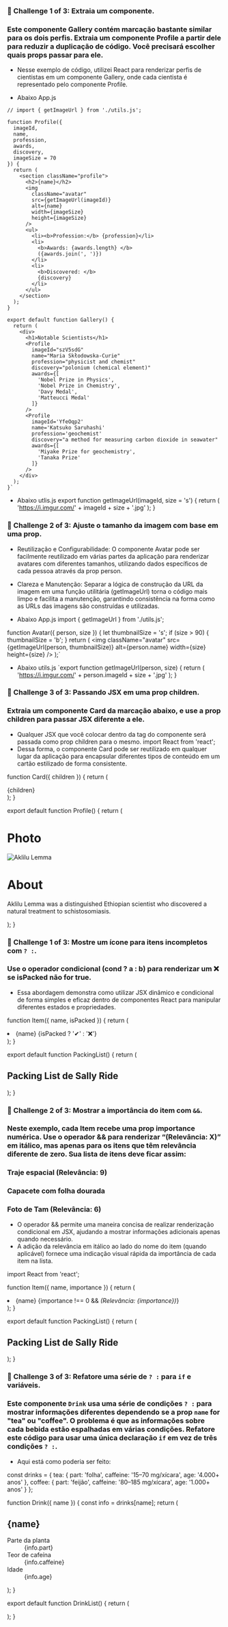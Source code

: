 ### 🔵 Challenge 1 of 3: Extraia um componente.
### Este componente Gallery contém marcação bastante similar para os dois perfis. Extraia um componente Profile a partir dele para reduzir a duplicação de código. Você precisará escolher quais props passar para ele.
- Nesse exemplo de código, utilizei React para renderizar perfis de cientistas em um componente Gallery, onde cada cientista é representado pelo componente Profile.

- Abaixo App.js
```gist
// import { getImageUrl } from './utils.js';

function Profile({
  imageId,
  name,
  profession,
  awards,
  discovery,
  imageSize = 70
}) {
  return (
    <section className="profile">
      <h2>{name}</h2>
      <img
        className="avatar"
        src={getImageUrl(imageId)}
        alt={name}
        width={imageSize}
        height={imageSize}
      />
      <ul>
        <li><b>Profession:</b> {profession}</li>
        <li>
          <b>Awards: {awards.length} </b>
          ({awards.join(', ')})
        </li>
        <li>
          <b>Discovered: </b>
          {discovery}
        </li>
      </ul>
    </section>
  );
}

export default function Gallery() {
  return (
    <div>
      <h1>Notable Scientists</h1>
      <Profile
        imageId="szV5sdG"
        name="Maria Skłodowska-Curie"
        profession="physicist and chemist"
        discovery="polonium (chemical element)"
        awards={[
          'Nobel Prize in Physics',
          'Nobel Prize in Chemistry',
          'Davy Medal',
          'Matteucci Medal'
        ]}
      />
      <Profile
        imageId='YfeOqp2'
        name='Katsuko Saruhashi'
        profession='geochemist'
        discovery="a method for measuring carbon dioxide in seawater"
        awards={[
          'Miyake Prize for geochemistry',
          'Tanaka Prize'
        ]}
      />
    </div>
  );
}`
``` 
- Abaixo utlis.js
export function getImageUrl(imageId, size = 's') {
  return (
    'https://i.imgur.com/' +
    imageId +
    size +
    '.jpg'
  );
}

### 🔵 Challenge 2 of 3: Ajuste o tamanho da imagem com base em uma prop.
- Reutilização e Configurabilidade: O componente Avatar pode ser facilmente reutilizado em várias partes da aplicação para renderizar avatares com diferentes tamanhos, utilizando dados específicos de cada pessoa através da prop person.
- Clareza e Manutenção: Separar a lógica de construção da URL da imagem em uma função utilitária (getImageUrl) torna o código mais limpo e facilita a manutenção, garantindo consistência na forma como as URLs das imagens são construídas e utilizadas.

- Abaixo App.js
import { getImageUrl } from './utils.js';

function Avatar({ person, size }) {
  let thumbnailSize = 's';
  if (size > 90) {
    thumbnailSize = 'b';
  }
  return (
    <img
      className="avatar"
      src={getImageUrl(person, thumbnailSize)}
      alt={person.name}
      width={size}
      height={size}
    />
  );`

- Abaixo utils.js
`export function getImageUrl(person, size) {
  return (
    'https://i.imgur.com/' +
    person.imageId +
    size +
    '.jpg'
  );
}

### 🔵 Challenge 3 of 3: Passando JSX em uma prop children.
### Extraia um componente Card da marcação abaixo, e use a prop children para passar JSX diferente a ele.
- Qualquer JSX que você colocar dentro da tag do componente será passada como prop children para o mesmo.
import React from 'react';
- Dessa forma, o componente Card pode ser reutilizado em qualquer lugar da aplicação para encapsular diferentes tipos de conteúdo em um cartão estilizado de forma consistente.

function Card({ children }) {
  return (
    <div className="card">
      <div className="card-content">
        {children}
      </div>
    </div>
  );
}

export default function Profile() {
  return (
    <div>
      <Card>
        <h1>Photo</h1>
        <img
          className="avatar"
          src="https://i.imgur.com/OKS67lhm.jpg"
          alt="Aklilu Lemma"
          width={90}
          height={90}
        />
      </Card>
      <Card>
        <h1>About</h1>
        <p>Aklilu Lemma was a distinguished Ethiopian scientist who discovered a natural treatment to schistosomiasis.</p>
      </Card>
    </div>
  );
}

### 🔵 Challenge 1 of 3: Mostre um ícone para itens incompletos com `? :`.
### Use o operador condicional (cond ? a : b) para renderizar um ❌ se isPacked não for true.
- Essa abordagem demonstra como utilizar JSX dinâmico e condicional de forma simples e eficaz dentro de componentes React para manipular diferentes estados e propriedades.

function Item({ name, isPacked }) {
  return (
    <li className="item">
      {name} {isPacked ? '✔' : '❌'}
    </li>
  );
}

export default function PackingList() {
  return (
    <section>
      <h1>Packing List de Sally Ride</h1>
      <ul>
        <Item 
          isPacked={true} 
          name="Traje espacial"
        />
        <Item 
          isPacked={true} 
          name="Capacete com folha dourada"
        />
        <Item 
          isPacked={false} 
          name="Foto de Tam"
        />
      </ul>
    </section>
  );
}

### 🔵 Challenge 2 of 3: Mostrar a importância do item com `&&`.
### Neste exemplo, cada Item recebe uma prop importance numérica. Use o operador && para renderizar “(Relevância: X)” em itálico, mas apenas para os itens que têm relevância diferente de zero. Sua lista de itens deve ficar assim:
### Traje espacial (Relevância: 9)
### Capacete com folha dourada
### Foto de Tam (Relevância: 6)
- O operador && permite uma maneira concisa de realizar renderização condicional em JSX, ajudando a mostrar informações adicionais apenas quando necessário.
- A adição da relevância em itálico ao lado do nome do item (quando aplicável) fornece uma indicação visual rápida da importância de cada item na lista.

import React from 'react';

function Item({ name, importance }) {
  return (
    <li className="item">
      {name}
      {importance !== 0 && <i> (Relevância: {importance})</i>}
    </li>
  );
}

export default function PackingList() {
  return (
    <section>
      <h1>Packing List de Sally Ride</h1>
      <ul>
        <Item 
          importance={9} 
          name="Traje espacial"
        />
        <Item 
          importance={0} 
          name="Capacete com folha dourada"
        />
        <Item 
          importance={6} 
          name="Foto de Tam"
        />
      </ul>
    </section>
  );
}

### 🔵 Challenge 3 of 3: Refatore uma série de `? :` para `if` e variáveis.
### Este componente `Drink` usa uma série de condições `? :` para mostrar informações diferentes dependendo se a prop `name` for "tea" ou "coffee". O problema é que as informações sobre cada bebida estão espalhadas em várias condições. Refatore este código para usar uma única declaração `if` em vez de três condições `? :`.
- Aqui está como poderia ser feito:

const drinks = {
  tea: {
    part: 'folha',
    caffeine: '15–70 mg/xícara',
    age: '4.000+ anos'
  },
  coffee: {
    part: 'feijão',
    caffeine: '80–185 mg/xícara',
    age: '1.000+ anos'
  }
};

function Drink({ name }) {
  const info = drinks[name];
  return (
    <section>
      <h1>{name}</h1>
      <dl>
        <dt>Parte da planta</dt>
        <dd>{info.part}</dd>
        <dt>Teor de cafeína</dt>
        <dd>{info.caffeine}</dd>
        <dt>Idade</dt>
        <dd>{info.age}</dd>
      </dl>
    </section>
  );
}

export default function DrinkList() {
  return (
    <div>
      <Drink name="tea" />
      <Drink name="coffee" />
    </div>
  );
}